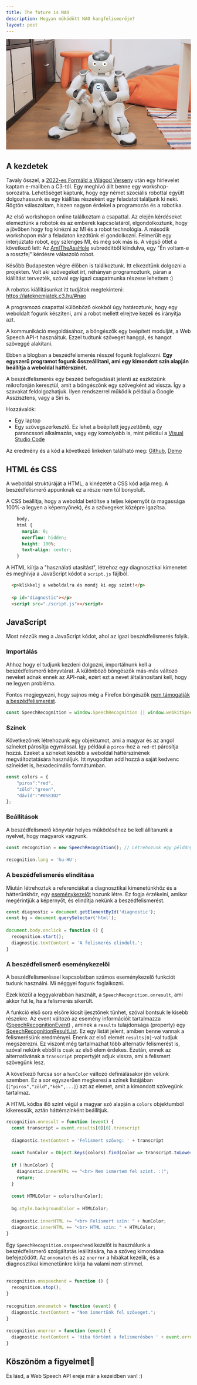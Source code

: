 ```yaml
---
title: The future is NAO
description: Hogyan működött NAO hangfelismerője?
layout: post
---
```


<p align="center">
    <img src="/assets/images/2023-08-07-the-future-is-nao/NAO.png" height=300/>
</p>

## A kezdetek
Tavaly ősszel, a [2022-es Formáld a Világod Verseny](https://formaldavilagod.hu/2022/#verseny) után egy hírlevelet kaptam e-mailben a C3-tól. Egy meghívó állt benne egy workshop-sorozatra. Lehetőséget kaptunk, hogy egy német szociális robottal együtt dolgozhassunk és egy kiállítás részeként egy feladatot találjunk ki neki. Rögtön válaszoltam, hiszen nagyon érdekel a programozás és a robotika. 

Az első workshopon online találkoztam a csapattal. Az elején kérdéseket elemeztünk a robotok és az emberek kapcsolatáról, elgondolkoztunk, hogy a jövőben hogy fog kinézni az MI és a robot technológia. A második workshopon már a feladaton kezdtünk el gondolkozni. Felmerült egy interjúztató robot, egy szlenges MI, és még sok más is. A végső ötlet a következő lett: Az [AmITheAssHole](https://www.reddit.com/r/AmItheAsshole/) subredditből kiindulva, egy "Én voltam-e a rosszfej" kérdésre válaszoló robot. 

Később Budapesten végre élőben is találkoztunk. Itt elkezdtünk dolgozni a projekten. Volt aki szövegeket írt, néhányan programoztunk, páran a kiállítást tervezték, szóval egy igazi csapatmunka részese lehettem :)

A robotos kiállításunkat itt tudjátok megtekinteni: https://jateknemjatek.c3.hu/#nao

A programozó csapattal különböző okokból úgy határoztunk, hogy egy weboldalt fogunk készíteni, ami a robot mellett elrejtve kezeli és irányítja azt. 

A kommunikáció megoldásához, a böngészők egy beépített modulját, a Web Speech API-t használtuk. Ezzel tudtunk szöveget hanggá, és hangot szöveggé alakítani. 

Ebben a blogban a beszédfelismerés résszel fogunk foglalkozni. **Egy egyszerű programot fogunk összeállítani, ami egy kimondott szín alapján beállítja a weboldal háttérszínét.**

A beszédfelismerés egy beszéd befogadását jelenti az eszközünk mikrofonján keresztül, amit a böngészőnk egy szövegként ad vissza. Így a szavakat feldolgozhatjuk. 
Ilyen rendszerrel működik például a Google Asszisztens, vagy a Siri is. 

Hozzávalók:
* Egy laptop
* Egy szövegszerkesztő. Ez lehet a beépített jegyzettömb, egy parancssori alkalmazás, vagy egy komolyabb is, mint például a [Visual Studio Code](https://code.visualstudio.com/)

Az eredmény és a kód a következő linkeken található meg: 
[Github](https://github.com/davidfegyver/WebSpeechNAO), [Demo](https://davidfegyver.github.io/WebSpeechNAO)


## HTML és CSS
A weboldal struktúráját a HTML, a kinézetét a CSS kód adja meg. A beszédfelismerő appunknak ez a része nem túl bonyolult.

A CSS beállítja, hogy a weboldal betöltse a teljes képernyőt (a magassága 100%-a legyen a képernyőnek), és a szövegeket középre igazítsa.

```css
    body,
    html {
      margin: 0;
      overflow: hidden;
      height: 100%;
      text-align: center;
    }
```

A HTML kiírja a "használati utasítást", létrehoz egy diagnosztikai kimenetet és meghívja a JavaScript kódot a `script.js` fájlból.

```html
  <p>klikkelj a weboldalra és mondj ki egy színt!</p>

  <p id="diagnostic"></p>
  <script src="./script.js"></script>
```

## JavaScript

Most nézzük meg a JavaScript kódot, ahol az igazi beszédfelismerés folyik.

### Importálás

Ahhoz hogy el tudjunk kezdeni dolgozni, importálnunk kell a beszédfelismerő könyvtárat. A különböző böngészők más-más változó neveket adnak ennek az API-nak, ezért ezt a nevet általánosítani kell, hogy ne legyen probléma.

Fontos megjegyezni, hogy sajnos még a Firefox böngészők [nem támogatják a beszédfelismerést](https://developer.mozilla.org/en-US/docs/Web/API/Web_Speech_API#api.speechrecognition).

```js
const SpeechRecognition = window.SpeechRecognition || window.webkitSpeechRecognition;
```

### Színek
Következőnek létrehozunk egy objektumot, ami a magyar és az angol színeket párosítja egymással. Így például a `piros`-hoz a `red`-et párosítja hozzá. Ezeket a színeket később a weboldal háttérszínének megváltoztatására használjuk. Itt nyugodtan add hozzá a saját kedvenc színeidet is, hexadecimális formátumban. 

```js
const colors = {
    "piros":"red",
    "zöld":"green",
    "dávid":"#0583D2"
};
```

### Beállítások
A beszédfelismerő könyvtár helyes működéséhez be kell állítanunk a nyelvet, hogy magyarok vagyunk.
```js
const recognition = new SpeechRecognition(); // Létrehozunk egy példányt a beszédfelismerő könyvtárból

recognition.lang = 'hu-HU';
```

### A beszédfelismerés elindítása

Miután létrehoztuk a referenciákat a diagnosztikai kimenetünkhöz és a hátterünkhöz, egy [eseménykezelőt](https://webiskola.hu/javascript-ismeretek/javascript-esemenyek-js-event-magyarul/) hozunk létre. Ez fogja érzékelni, amikor megérintjük a képernyőt, és elindítja nekünk a beszédfelismerést.

```js
const diagnostic = document.getElementById('diagnostic');
const bg = document.querySelector('html');

document.body.onclick = function () {
  recognition.start();
  diagnostic.textContent = 'A felismerés elindult.';
}
```

### A beszédfelismerő eseménykezelői

A beszédfelismeréssel kapcsolatban számos eseménykezelő funkciót tudunk használni. Mi néggyel fogunk foglalkozni. 

Ezek közül a leggyakrabban használt, a `SpeechRecognition.onresult`, ami akkor fut le, ha a felismerés sikerült. 

A funkció első sora elsőre kicsit ijesztőnek tűnhet, szóval bontsuk le kisebb részekre. Az event változó az esemény információit tartalmazza ([SpeechRecognitionEvent](https://developer.mozilla.org/en-US/docs/Web/API/SpeechRecognitionEvent)) , aminek a `results` tulajdonsága (property) egy [SpeechRecognitionResultList](https://developer.mozilla.org/en-US/docs/Web/API/SpeechRecognitionResultList). Ez egy listát jelent, amiben benne vannak a felismerésünk eredményei. Enenk az első elemét `results[0]`-val tudjuk megszerezni. Ez viszont még tartalmazhat több alternatív felismerést is, szóval nekünk ebből is csak az első elem érdekes. Ezután, ennek az alternatívának a `transcript` propertyjét adjuk vissza, ami a felismert szövegünk lesz.

A következő furcsa sor a `hunColor` változó definiálásakor jön velünk szemben. Ez a sor egyszerűen megkeresi a színek listájában (`["piros","zöld","kék",...]`) azt az elemet, amit a kimondott szövegünk tartalmaz.

A HTML kódba illő színt végül a magyar szó alapján a `colors` objektumból kikeressük, aztán háttérszínként beállítjuk.

```js
recognition.onresult = function (event) {
  const transcript = event.results[0][0].transcript

  diagnostic.textContent = 'Felismert szöveg: ' + transcript

  const hunColor = Object.keys(colors).find(color => transcript.toLowerCase().includes(color))

  if (!hunColor) {
    diagnostic.innerHTML += "<br> Nem ismertem fel színt. :(";
    return;
  }

  const HTMLColor = colors[hunColor];

  bg.style.backgroundColor = HTMLColor;

  diagnostic.innerHTML += "<br> Felismert szín: " + hunColor;
  diagnostic.innerHTML += "<br> HTML szín: " + HTMLColor;
}
```


Egy `SpeechRecognition.onspeechend` kezelőt is használunk a beszédfelismerő szolgáltatás leállítására, ha a szöveg kimondása befejeződött.
Az `onnomatch` és az `onerror` a hibákat kezelik, és a diagnosztikai kimenetünkre kiírja ha valami nem stimmel.

```js

recognition.onspeechend = function () {
  recognition.stop();
}

recognition.onnomatch = function (event) {
  diagnostic.textContent = "Nem ismertünk fel szöveget.";
}

recognition.onerror = function (event) {
  diagnostic.textContent = 'Hiba történt a felismerésben ' + event.error;
}
```

## Köszönöm a figyelmet🤖

És lásd, a Web Speech API ereje már a kezeidben van! :) 

